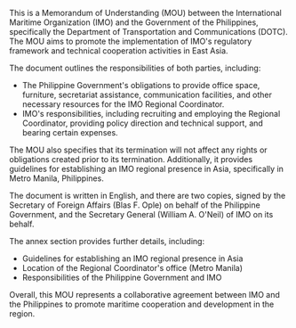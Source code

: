 This is a Memorandum of Understanding (MOU) between the International Maritime Organization (IMO) and the Government of the Philippines, specifically the Department of Transportation and Communications (DOTC). The MOU aims to promote the implementation of IMO's regulatory framework and technical cooperation activities in East Asia.

The document outlines the responsibilities of both parties, including:

* The Philippine Government's obligations to provide office space, furniture, secretariat assistance, communication facilities, and other necessary resources for the IMO Regional Coordinator.
* IMO's responsibilities, including recruiting and employing the Regional Coordinator, providing policy direction and technical support, and bearing certain expenses.

The MOU also specifies that its termination will not affect any rights or obligations created prior to its termination. Additionally, it provides guidelines for establishing an IMO regional presence in Asia, specifically in Metro Manila, Philippines.

The document is written in English, and there are two copies, signed by the Secretary of Foreign Affairs (Blas F. Ople) on behalf of the Philippine Government, and the Secretary General (William A. O'Neil) of IMO on its behalf.

The annex section provides further details, including:

* Guidelines for establishing an IMO regional presence in Asia
* Location of the Regional Coordinator's office (Metro Manila)
* Responsibilities of the Philippine Government and IMO

Overall, this MOU represents a collaborative agreement between IMO and the Philippines to promote maritime cooperation and development in the region.